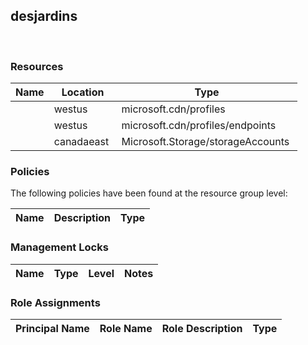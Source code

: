 
## desjardins 
 
### Resources


| Name | Location | Type |
| --- | --- | --- |
|   | westus  | microsoft.cdn/profiles  |
|   | westus  | microsoft.cdn/profiles/endpoints  |
|   | canadaeast  | Microsoft.Storage/storageAccounts  |

### Policies
The following policies have been found at the resource group level: 

| Name | Description | Type |
| --- | --- | --- |

### Management Locks


| Name | Type | Level | Notes |
| --- | --- | --- | --- |

### Role Assignments


| Principal Name | Role Name | Role Description | Type |
| --- | --- | --- | --- |
